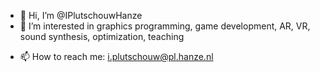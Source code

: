 - 👋 Hi, I’m @IPlutschouwHanze
- 👀 I’m interested in graphics programming, game development, AR, VR, sound synthesis, optimization, teaching
<!---
- 🌱 I’m currently learning ...
- 💞️ I’m looking to collaborate on ...
--->
- 📫 How to reach me: i.plutschouw@pl.hanze.nl

<!---
IPlutschouwHanze/IPlutschouwHanze is a ✨ special ✨ repository because its `README.md` (this file) appears on your GitHub profile.
You can click the Preview link to take a look at your changes.
--->
